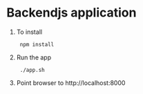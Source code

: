 # Backendjs application

1. To install

        npm install

2. Run the app

        ./app.sh

4. Point browser to http://localhost:8000

